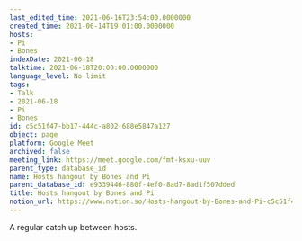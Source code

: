```yaml
---
last_edited_time: 2021-06-16T23:54:00.0000000
created_time: 2021-06-14T19:01:00.0000000
hosts:
- Pi
- Bones
indexDate: 2021-06-18
talktime: 2021-06-18T20:00:00.0000000
language_level: No limit
tags:
- Talk
- 2021-06-18
- Pi
- Bones
id: c5c51f47-bb17-444c-a802-688e5847a127
object: page
platform: Google Meet
archived: false
meeting_link: https://meet.google.com/fmt-ksxu-uuv
parent_type: database_id
name: Hosts hangout by Bones and Pi
parent_database_id: e9339446-880f-4ef0-8ad7-8ad1f507dded
title: Hosts hangout by Bones and Pi
notion_url: https://www.notion.so/Hosts-hangout-by-Bones-and-Pi-c5c51f47bb17444ca802688e5847a127
---
```


A regular catch up between hosts.



